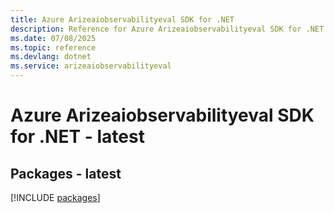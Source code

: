 ```yaml
---
title: Azure Arizeaiobservabilityeval SDK for .NET
description: Reference for Azure Arizeaiobservabilityeval SDK for .NET
ms.date: 07/08/2025
ms.topic: reference
ms.devlang: dotnet
ms.service: arizeaiobservabilityeval
---
```

# Azure Arizeaiobservabilityeval SDK for .NET - latest
## Packages - latest
[!INCLUDE [packages](arizeaiobservabilityeval-index.md)]